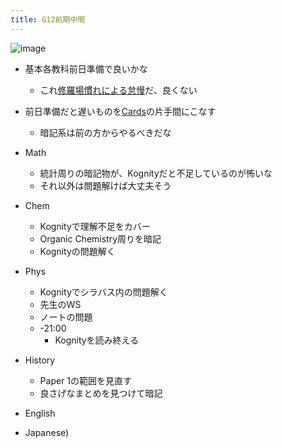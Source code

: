 ```yaml
---
title: G12前期中間
---
```


![image](https://gyazo.com/71bfda75fb201ad663c582302d9ab138/thumb/1000)

* 基本各教科前日準備で良いかな
  
  * これ[修羅場慣れによる怠慢](%E4%BF%AE%E7%BE%85%E5%A0%B4%E6%85%A3%E3%82%8C%E3%81%AB%E3%82%88%E3%82%8B%E6%80%A0%E6%85%A2.md)だ、良くない
* 前日準備だと遅いものを[Cards](Cards.md)の片手間にこなす
  
  * 暗記系は前の方からやるべきだな
* Math
  
  * 統計周りの暗記物が、Kognityだと不足しているのが怖いな
  * それ以外は問題解けば大丈夫そう
* Chem
  
  * Kognityで理解不足をカバー
  * Organic Chemistry周りを暗記
  * Kognityの問題解く
* Phys
  
  * Kognityでシラバス内の問題解く
  * 先生のWS
  * ノートの問題
  * -21:00
    * Kognityを読み終える
* History
  
  * Paper 1の範囲を見直す
  * 良さげなまとめを見つけて暗記
* English

* Japanese)
